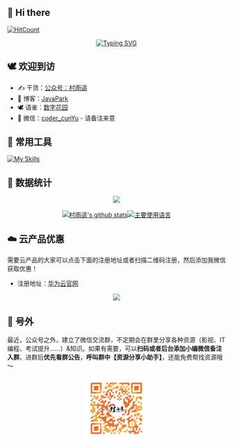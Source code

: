 ## 👋 Hi there 

[![HitCount](https://views.whatilearened.today/views/github/cunyu1943/cunyu1943.svg)](https://github.com/cunyu1943)

<div align="center">

[![Typing SVG](https://readme-typing-svg.demolab.com?font=Fira+Code&pause=1000&width=435&lines=%E4%B8%8D%E8%A6%81%E5%93%80%E6%B1%82%EF%BC%8C%E5%AD%A6%E4%BC%9A%E4%BA%89%E5%8F%96%EF%BC%9B%E8%8B%A5%E6%98%AF%E5%A6%82%E6%AD%A4%EF%BC%8C%E7%BB%88%E6%9C%89%E6%89%80%E8%8E%B7%E3%80%82)](https://git.io/typing-svg)

</div>

## 🕊️ 欢迎到访

- ✍️ 干货：[公众号：村雨遥](https://raw.githubusercontent.com/cunyu1943/cunyu1943/refs/heads/main/imgs/wechatpublic.jpg)
- 📝 博客：[JavaPark](https://cunyu1943.github.io)
- 🕊️ 语雀：[数字花园](https://yuque.com/cunyu1943)
- 💌 微信：[coder_cunYu](https://raw.githubusercontent.com/cunyu1943/cunyu1943/refs/heads/main/imgs/wechat.jpg) - 请备注来意


## 🧰 常用工具

[![My Skills](https://skillicons.dev/icons?i=java,spring,idea,mysql,redis,nginx,maven,linux,ubuntu,windows,md,git,github,gitlab,vscode,postman,eclipse&theme=dark)](https://github.com/cunyu1943)



## 🧮 数据统计

<div align="center">

![](https://github-immortality.vercel.app/api?username=cunyu1943)

[![村雨遥's github stats](https://github-readme-stats.vercel.app/api?username=cunyu1943&include_orgs=true&hide_title=false&hide_border=true&show_icons=true&include_all_commits=true&line_height=20&bg_color=0,EC6C6C,FFD479,FFFC79,73FA79&theme=graywhite&locale=cn)](https://github-readme-stats.vercel.app/api?username=cunyu1943&include_orgs=true&hide_title=false&hide_border=true&show_icons=true&include_all_commits=true&line_height=20&bg_color=0,EC6C6C,FFD479,FFFC79,73FA79&theme=graywhite&locale=cn)[![主要使用语言](https://github-readme-stats.vercel.app/api/top-langs/?username=cunyu1943&hide_title=false&hide=c&hide_border=true&layout=compact&bg_color=0,73FA79,73FDFF,D783FF&theme=graywhite&locale=cn)](https://github-readme-stats.vercel.app/api/top-langs/?username=cunyu1943&hide_title=false&hide=c&hide_border=true&layout=compact&bg_color=0,73FA79,73FDFF,D783FF&theme=graywhite&locale=cn)

</div>

## ☁️ 云产品优惠


需要云产品的大家可以点击下面的注册地址或者扫描二维码注册，然后添加我微信获取优惠！

- 注册地址：[华为云官网](https://account.huaweicloud.com/obmgr/invitation/invitation.html?bpName=000000010000000286D150A555448DB6D05E99F423FF66FC4BDA8E6671BDDEBBF4634C72DF798856277171ED818B98E14CFE647B97D33DAAF253B39519C4647D879489700428014D&inviteCode=00000001000000028EE2EC66892AB1B7D108A0B786D99A1C8015529CE8495C138D202EE5B7F97289&bindType=1&isDefault=1)

<p align="center"><img src="https://user-images.githubusercontent.com/22308895/135012798-59f9895a-c129-4cc4-9e62-8e7ba637a4ca.gif" width="150"/></p>

## 🎈 号外 

最近，公众号之外，建立了微信交流群，不定期会在群里分享各种资源（影视、IT 编程、考试提升……）&知识。如果有需要，可以**扫码或者后台添加小编微信备注入群**。进群后**优先看群公告**，**呼叫群中【资源分享小助手】**，还能免费帮找资源哦～


<center>
<img src="imgs/wxgroup.jpg" width="150" />
</center>


<!-- ## 📈 目前的总结

<div align="center">
    <span>&emsp;&emsp;</span>
    <img height="175px" src="http://github-profile-summary-cards.vercel.app/api/cards/profile-details?username=cunyu1943&theme=2077" />
    <span>&emsp;&emsp;</span>
</div>
<div align="center">
    <img height="175px" src="http://github-profile-summary-cards.vercel.app/api/cards/stats?username=cunyu1943&theme=2077" />
    <span>&emsp;&emsp;</span>
    <img height="175px" src="http://github-profile-summary-cards.vercel.app/api/cards/productive-time?username=cunyu1943&theme=2077&utcOffset=8" />
    <span>&emsp;&emsp;</span>
</div> -->


